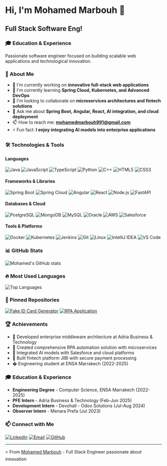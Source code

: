 # Hi, I'm Mohamed Marbouh 👋

## Full Stack Software Eng!
### 🎓 Education & Experience

Passionate software engineer focused on building scalable web applications and technological innovation.

### 🚀 About Me
- 🔭 I'm currently working on **innovative full-stack web applications**
- 🌱 I'm currently learning **Spring Cloud, Kubernetes, and Advanced DevOps**
- 👯 I'm looking to collaborate on **microservices architectures and fintech solutions**
- 💬 Ask me about **Spring Boot, Angular, React, AI integration, and cloud deployment**
- 📫 How to reach me: **mohamedmarbouh991@gmail.com**
- ⚡ Fun fact: **I enjoy integrating AI models into enterprise applications**

### 🛠️ Technologies & Tools

#### Languages
![Java](https://img.shields.io/badge/-Java-007396?style=flat&logo=java&logoColor=white)
![JavaScript](https://img.shields.io/badge/-JavaScript-F7DF1E?style=flat&logo=javascript&logoColor=black)
![TypeScript](https://img.shields.io/badge/-TypeScript-3178C6?style=flat&logo=typescript&logoColor=white)
![Python](https://img.shields.io/badge/-Python-3776AB?style=flat&logo=python&logoColor=white)
![C++](https://img.shields.io/badge/-C++-00599C?style=flat&logo=c%2B%2B&logoColor=white)
![HTML5](https://img.shields.io/badge/-HTML5-E34F26?style=flat&logo=html5&logoColor=white)
![CSS3](https://img.shields.io/badge/-CSS3-1572B6?style=flat&logo=css3&logoColor=white)

#### Frameworks & Libraries
![Spring Boot](https://img.shields.io/badge/-Spring%20Boot-6DB33F?style=flat&logo=spring&logoColor=white)
![Spring Cloud](https://img.shields.io/badge/-Spring%20Cloud-6DB33F?style=flat&logo=spring&logoColor=white)
![Angular](https://img.shields.io/badge/-Angular-DD0031?style=flat&logo=angular&logoColor=white)
![React](https://img.shields.io/badge/-React-61DAFB?style=flat&logo=react&logoColor=black)
![Node.js](https://img.shields.io/badge/-Node.js-339933?style=flat&logo=node.js&logoColor=white)
![FastAPI](https://img.shields.io/badge/-FastAPI-009688?style=flat&logo=fastapi&logoColor=white)

#### Databases & Cloud
![PostgreSQL](https://img.shields.io/badge/-PostgreSQL-336791?style=flat&logo=postgresql&logoColor=white)
![MongoDB](https://img.shields.io/badge/-MongoDB-47A248?style=flat&logo=mongodb&logoColor=white)
![MySQL](https://img.shields.io/badge/-MySQL-4479A1?style=flat&logo=mysql&logoColor=white)
![Oracle](https://img.shields.io/badge/-Oracle-F80000?style=flat&logo=oracle&logoColor=white)
![AWS](https://img.shields.io/badge/-AWS-232F3E?style=flat&logo=amazon-aws&logoColor=white)
![Salesforce](https://img.shields.io/badge/-Salesforce-00A1E0?style=flat&logo=salesforce&logoColor=white)

#### Tools & Platforms
![Docker](https://img.shields.io/badge/-Docker-2496ED?style=flat&logo=docker&logoColor=white)
![Kubernetes](https://img.shields.io/badge/-Kubernetes-326CE5?style=flat&logo=kubernetes&logoColor=white)
![Jenkins](https://img.shields.io/badge/-Jenkins-D24939?style=flat&logo=jenkins&logoColor=white)
![Git](https://img.shields.io/badge/-Git-F05032?style=flat&logo=git&logoColor=white)
![Linux](https://img.shields.io/badge/-Linux-FCC624?style=flat&logo=linux&logoColor=black)
![IntelliJ IDEA](https://img.shields.io/badge/-IntelliJ%20IDEA-000000?style=flat&logo=intellij-idea&logoColor=white)
![VS Code](https://img.shields.io/badge/-VS%20Code-007ACC?style=flat&logo=visual-studio-code&logoColor=white)

### 📊 GitHub Stats

![Mohamed's GitHub stats](https://github-readme-stats.vercel.app/api?username=GithubMarbouh&show_icons=true&theme=dark)

### 🔥 Most Used Languages

![Top Languages](https://github-readme-stats.vercel.app/api/top-langs/?username=GithubMarbouh&layout=compact&theme=dark)

### 📌 Pinned Repositories

[![Fake ID Card Generator](https://github-readme-stats.vercel.app/api/pin/?username=GithubMarbouh&repo=fake-id-generator&theme=dark)](https://github.com/GithubMarbouh/fake-id-generator)
[![RPA Application](https://github-readme-stats.vercel.app/api/pin/?username=GithubMarbouh&repo=rpa-automation&theme=dark)](https://github.com/GithubMarbouh/rpa-automation)

### 🏆 Achievements
- 🥇 Developed enterprise middleware architecture at Adria Business & Technology
- 🤖 Created comprehensive RPA automation solution with microservices
- 🧠 Integrated AI models with Salesforce and cloud platforms
- 💼 Built fintech platform JIBI with secure payment processing
- � Engineering student at ENSA Marrakech (2022-2025)

### 🎓 Education & Experience
- **Engineering Degree** - Computer Science, ENSA Marrakech (2022-2025)
- **PFE Intern** - Adria Business & Technology (Feb-Jun 2025)
- **Development Intern** - Devohall - Odoo Solutions (Jul-Aug 2024)
- **Observer Intern** - Menara Prefa (Jul 2023)

### 📫 Connect with Me

[![LinkedIn](https://img.shields.io/badge/-LinkedIn-0077B5?style=flat&logo=linkedin&logoColor=white)](https://linkedin.com/in/Mohamed-Marbouh)
[![Email](https://img.shields.io/badge/-Email-D14836?style=flat&logo=gmail&logoColor=white)](mailto:mohamedmarbouh991@gmail.com)
[![GitHub](https://img.shields.io/badge/-GitHub-181717?style=flat&logo=github&logoColor=white)](https://github.com/GithubMarbouh)

---

⭐️ From [Mohamed Marbouh](https://github.com/GithubMarbouh) - Full Stack Engineer passionate about innovation
